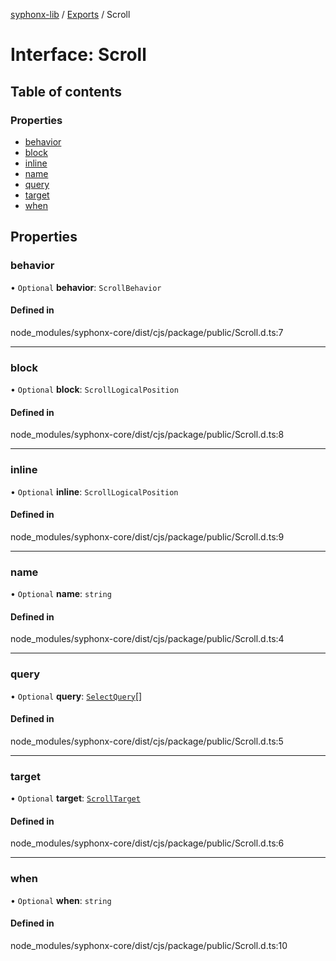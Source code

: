 [syphonx-lib](../README.md) / [Exports](../modules.md) / Scroll

# Interface: Scroll

## Table of contents

### Properties

- [behavior](Scroll.md#behavior)
- [block](Scroll.md#block)
- [inline](Scroll.md#inline)
- [name](Scroll.md#name)
- [query](Scroll.md#query)
- [target](Scroll.md#target)
- [when](Scroll.md#when)

## Properties

### behavior

• `Optional` **behavior**: `ScrollBehavior`

#### Defined in

node_modules/syphonx-core/dist/cjs/package/public/Scroll.d.ts:7

___

### block

• `Optional` **block**: `ScrollLogicalPosition`

#### Defined in

node_modules/syphonx-core/dist/cjs/package/public/Scroll.d.ts:8

___

### inline

• `Optional` **inline**: `ScrollLogicalPosition`

#### Defined in

node_modules/syphonx-core/dist/cjs/package/public/Scroll.d.ts:9

___

### name

• `Optional` **name**: `string`

#### Defined in

node_modules/syphonx-core/dist/cjs/package/public/Scroll.d.ts:4

___

### query

• `Optional` **query**: [`SelectQuery`](../modules.md#selectquery)[]

#### Defined in

node_modules/syphonx-core/dist/cjs/package/public/Scroll.d.ts:5

___

### target

• `Optional` **target**: [`ScrollTarget`](../modules.md#scrolltarget)

#### Defined in

node_modules/syphonx-core/dist/cjs/package/public/Scroll.d.ts:6

___

### when

• `Optional` **when**: `string`

#### Defined in

node_modules/syphonx-core/dist/cjs/package/public/Scroll.d.ts:10
